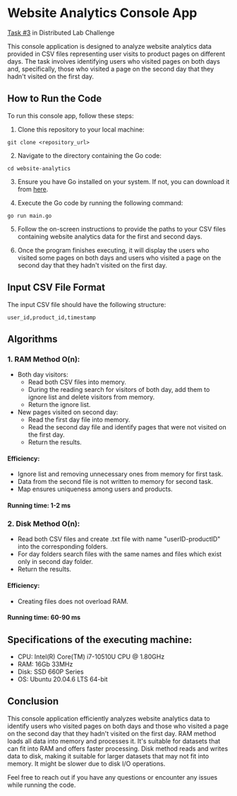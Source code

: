 # Website Analytics Console App

[Task #3](https://docs.google.com/document/d/1fpnCkMOV-CqydPIo0EnSrQ6pln4pniSxoGa_9uAgLQ8/edit?usp=sharing) in Distributed Lab Challenge

This console application is designed to analyze website analytics data provided in CSV files representing user visits to product pages on different days. The task involves identifying users who visited pages on both days and, specifically, those who visited a page on the second day that they hadn't visited on the first day.

## How to Run the Code

To run this console app, follow these steps:

1. Clone this repository to your local machine:

```
git clone <repository_url>
```

2. Navigate to the directory containing the Go code:

```
cd website-analytics
```

3. Ensure you have Go installed on your system. If not, you can download it from [here](https://golang.org/dl/).

4. Execute the Go code by running the following command:

```
go run main.go
```

5. Follow the on-screen instructions to provide the paths to your CSV files containing website analytics data for the first and second days.

6. Once the program finishes executing, it will display the users who visited some pages on both days and users who visited a page on the second day that they hadn't visited on the first day.

## Input CSV File Format
The input CSV file should have the following structure:
```
user_id,product_id,timestamp
```
## Algorithms

### 1. RAM Method O(n):
   - Both day visitors:
      - Read both CSV files into memory.
      - During the reading search for visitors of both day, add them to ignore list and delete visitors from memory.
      - Return the ignore list.
   - New pages visited on second day:
      - Read the first day file into memory.
      - Read the second day file and identify pages that were not visited on the first day.
      - Return the results.
#### Efficiency:
   - Ignore list and removing unnecessary ones from memory for first task.
   - Data from the second file is not written to memory for second task.
   - Map ensures uniqueness among users and products.
#### Running time: 1-2 ms

### 2. Disk Method O(n):
   - Read both CSV files and create .txt file with name "userID-productID" into the corresponding folders.
   - For day folders search files with the same names and files which exist only in second day folder.
   - Return the results.
#### Efficiency:
   - Creating files does not overload RAM.
#### Running time: 60-90 ms

## Specifications of the executing machine:
   - CPU: Intel(R) Core(TM) i7-10510U CPU @ 1.80GHz
   - RAM: 16Gb 33MHz
   - Disk: SSD 660P Series
   - OS: Ubuntu 20.04.6 LTS 64-bit

## Conclusion

This console application efficiently analyzes website analytics data to identify users who visited pages on both days and those who visited a page on the second day that they hadn't visited on the first day. RAM method loads all data into memory and processes it. It's suitable for datasets that can fit into RAM and offers faster processing. Disk method reads and writes data to disk, making it suitable for larger datasets that may not fit into memory. It might be slower due to disk I/O operations.

Feel free to reach out if you have any questions or encounter any issues while running the code.
